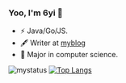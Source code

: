 ### Yoo, I'm 6yi 👋

- ⚡ Java/Go/JS.
- 🖋 Writer at [myblog](https://lzhengycy.gitee.io/blog)
- 🎯 Major in computer science.

![mystatus](https://github-readme-stats.vercel.app/api?username=6yi&&show_icons=true&theme=vue-dark)
[![Top Langs](https://github-readme-stats.vercel.app/api/top-langs/?username=6yi&layout=compact&&show_icons=true&theme=vue-dark)](https://github.com/anuraghazra/github-readme-stats)
